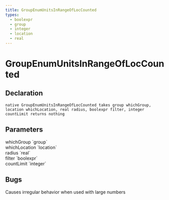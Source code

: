 ```yaml
---
title: GroupEnumUnitsInRangeOfLocCounted
types:
  - boolexpr
  - group
  - integer
  - location
  - real
---
```


# GroupEnumUnitsInRangeOfLocCounted

## Declaration

```
native GroupEnumUnitsInRangeOfLocCounted takes group whichGroup, location whichLocation, real radius, boolexpr filter, integer countLimit returns nothing
```

## Parameters
<dl>
  <dt>whichGroup `group`</dt>
  <dd></dd>

  <dt>whichLocation `location`</dt>
  <dd></dd>

  <dt>radius `real`</dt>
  <dd></dd>

  <dt>filter `boolexpr`</dt>
  <dd></dd>

  <dt>countLimit `integer`</dt>
  <dd></dd>
</dl>

## Bugs 
Causes irregular behavior when used with large numbers